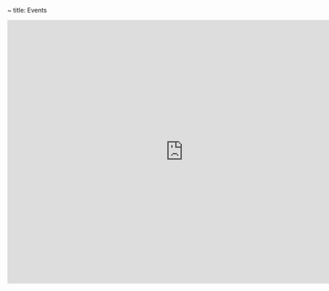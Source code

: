 ~ title: Events

<block styles>
</block styles>

<block content>
<iframe src="https://www.google.com/calendar/embed?src=berkeley.edu_bv12uktc8bo66nh2shavlq3ncs%40group.calendar.google.com&ctz=America/Los_Angeles"
style="border: 0" width="800" height="600" frameborder="0" scrolling="no"></iframe>
</block content>

<block dependencies>
</block dependencies>

